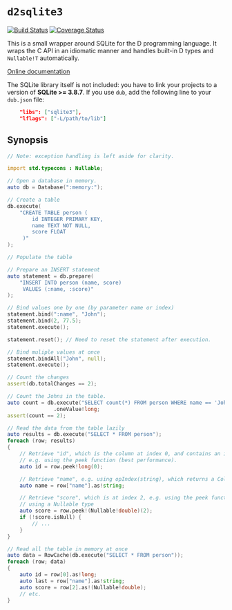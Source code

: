 # `d2sqlite3`

[![Build Status](https://travis-ci.org/biozic/d2sqlite3.svg)](https://travis-ci.org/biozic/d2sqlite3)
[![Coverage Status](https://coveralls.io/repos/github/biozic/d2sqlite3/badge.svg?branch=master)](https://coveralls.io/github/biozic/d2sqlite3?branch=master)

This is a small wrapper around SQLite for the D programming language.
It wraps the C API in an idiomatic manner and handles built-in D types and
`Nullable!T` automatically.

[Online documentation](http://biozic.github.io/d2sqlite3/d2sqlite3.html)

The SQLite library itself is not included: you have to link your projects to a version
of **SQLite >= 3.8.7**. If you use `dub`, add the following line to your `dub.json` file:
```json
    "libs": ["sqlite3"],
    "lflags": ["-L/path/to/lib"]
```

## Synopsis
```d
// Note: exception handling is left aside for clarity.

import std.typecons : Nullable;

// Open a database in memory.
auto db = Database(":memory:");

// Create a table
db.execute(
    "CREATE TABLE person (
        id INTEGER PRIMARY KEY,
        name TEXT NOT NULL,
        score FLOAT
     )"
);

// Populate the table

// Prepare an INSERT statement
auto statement = db.prepare(
    "INSERT INTO person (name, score)
     VALUES (:name, :score)"
);

// Bind values one by one (by parameter name or index)
statement.bind(":name", "John");
statement.bind(2, 77.5);
statement.execute();

statement.reset(); // Need to reset the statement after execution.

// Bind muliple values at once
statement.bindAll("John", null);
statement.execute();

// Count the changes
assert(db.totalChanges == 2);

// Count the Johns in the table.
auto count = db.execute("SELECT count(*) FROM person WHERE name == 'John'")
               .oneValue!long;
assert(count == 2);

// Read the data from the table lazily
auto results = db.execute("SELECT * FROM person");
foreach (row; results)
{
    // Retrieve "id", which is the column at index 0, and contains an int,
    // e.g. using the peek function (best performance).
    auto id = row.peek!long(0);

    // Retrieve "name", e.g. using opIndex(string), which returns a ColumnData.
    auto name = row["name"].as!string;

    // Retrieve "score", which is at index 2, e.g. using the peek function,
	// using a Nullable type
    auto score = row.peek!(Nullable!double)(2);
	if (!score.isNull) {
		// ...
	}
}

// Read all the table in memory at once
auto data = RowCache(db.execute("SELECT * FROM person"));
foreach (row; data)
{
    auto id = row[0].as!long;
    auto last = row["name"].as!string;
    auto score = row[2].as!(Nullable!double);
    // etc.
}
```
